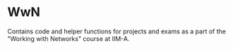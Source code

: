 # WwN
Contains code and helper functions for projects and exams as a part of the "Working with Networks" course at IIM-A.
